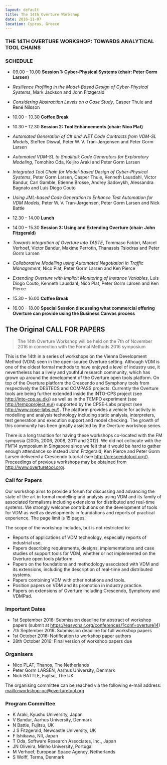 ```yaml
---
layout: default
title: The 14th Overture Workshop
date: 2016-11-07
location: Cyprus, Greece
---
```

### THE 14TH OVERTURE WORKSHOP: TOWARDS ANALYTICAL TOOL CHAINS
### SCHEDULE

* 09.00 – 10.00 **Session 1: Cyber-Physical Systems (chair: Peter Gorm Larsen)**

 * _Resilience Profiling in the Model-Based Design of Cyber-Physical Systems_, Mark Jackson and John Fitzgerald
 * _Considering Abstraction Levels on a Case Study_, Casper Thule and René Nilsson

* 10.00 – 10.30 **Coffee Break**

* 10.30 – 12.30 **Session 2: Tool Enhancements (chair: Nico Plat)**

 * _Automated Generation of C# and .NET Code Contracts from VDM-SL Models_, Steffen Diswal, Peter W. V. Tran-Jørgensen and Peter Gorm Larsen
 * _Automated VDM-SL to Smalltalk Code Generators for Exploratory Modeling_, Tomohiro Oda, Keijiro Araki and Peter Gorm Larsen
 * _Integrated Tool Chain for Model-based Design of Cyber-Physical Systems_, Peter Gorm Larsen, Casper Thule, Kenneth Lausdahl, Victor Bandur, Carl Gamble, Etienne Brosse, Andrey Sadovykh, Alessandra Bagnato and Luis Diogo Couto
 * _Using JML-based Code Generation to Enhance Test Automation for VDM Models_, Peter W. V. Tran-Jørgensen, Peter Gorm Larsen and Nick Battle

* 12.30 – 14.00 **Lunch**

* 14.00 – 15.30 **Session 3: Using and Extending Overture (chair: John Fitzgerald)**

 * _Towards integration of Overture into TASTE_, Tommaso Fabbri, Marcel Verhoef, Victor Bandur, Maxime Perrotin, Thanassis Tsiodras and Peter Gorm Larsen
 * _Collaborative Modelling using Automated Negotiation in Traffic Management_, Nico Plat, Peter Gorm Larsen and Ken Pierce
 * _Extending Overture with Implicit Monitoring of Instance Variables_, Luis Diogo Couto, Kenneth Lausdahl, Nico Plat, Peter Gorm Larsen and Ken Pierce

* 15.30 – 16.00 **Coffee Break**
* 16.00 – 18.00 **Special Session discussing what commercial offering Overture can provide using the Business Canvas process**

## The Original CALL FOR PAPERS

> The 14th Overture Workshop
> will be held on the 7th of November 2016 in connection with the Formal Methods 2016 symposium

This is the 14th in a series of workshops on the Vienna Development Method (VDM) seen in the open-source Overture setting. Although VDM is one of the oldest formal methods to have enjoyed a level of industry use, it nevertheless has a lively and youthful research community, which has grown up around the development of the Overture open tools platform. On top of the Overture platform the Crescendo and Symphony tools from respectively the DESTECS and COMPASS projects. Currently the Overture tools are being further extended inside the INTO-CPS project (see <http://into-cps.au.dk/>) as well as in the TEMPO experiment (see <http://tempoproject.eu/>) supported by the CPSE-Labs project (see <http://www.cpse-labs.eu/>). The platform provides a vehicle for activity in modelling and analysis technology including static analysis, interpreters, test generation and execution support and model checking. The growth of this community has been greatly assisted by the Overture workshop series.

There is a long tradition for having these workshops co-located with the FM symposia (2005, 2006, 2008, 2011 and 2012). We did not collocate with the FM’14 symposium in Singapore since we felt that it would be hard to gather enough attendance so instead John Fitzgerald, Ken Pierce and Peter Gorm Larsen delivered a Crescendo tutorial (see <http://crescendotool.org/>). Proceedings of previous workshops may be obtained from <http://www.overturetool.org/>.

### Call for Papers

Our workshop aims to provide a forum for discussing and advancing the state of the art in formal modelling and analysis using VDM and its family of associated formalisms including extensions for distributed and real-time systems. We strongly welcome contributions on the development of tools for VDM as well as developments in foundations and reports of practical experience. The page limit is 15 pages. 

The scope of the workshop includes, but is not restricted to: 

* Reports of applications of VDM technology, especially reports of industrial use. 
* Papers describing requirements, designs, implementations and case studies of support tools for VDM, whether or not implemented on the Overture open tools platform. 
* Papers on the foundations and methodology associated with VDM and its extensions, including the description of real-time and distributed systems. 
* Papers combining VDM with other notations and tools.
* Position papers on VDM and its promotion in industry practice. 
* Papers on extensions of Overture including Crescendo, Symphony and VDMPad.

### Important Dates

* 1st September 2016: Submission deadline for abstract of workshop papers (submit at https://easychair.org/conferences/?conf=overture14)
* 7th September 2016: Submission deadline for full workshop papers
* 1st October 2016: Notification to workshop paper authors
* 28th October 2016: Final version of workshop papers due 

### Organisers

* Nico PLAT, Thanos, The Netherlands 
* Peter Gorm LARSEN, Aarhus University, Denmark 
* Nick BATTLE, Fujitsu, The UK

The organising committee can be reached via the following e-mail address:  <mailto:workshop-oc@overturetool.org>

### Program Committee

* K Araki, Kyushu University, Japan
* V Bandur, Aarhus University, Denmark
* N Battle, Fujitsu, UK
* J S Fitzgerald, Newcastle University, UK
* F Ishikawa, NII, Japan
* T Oda,  Software Research Associates, Inc., Japan
* JN Oliveira, Minho University, Portugal
* M Verhoef, European Space Agency, Netherlands
* S Wolff, Terma, Denmark

